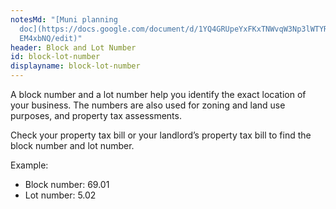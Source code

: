 ```yaml
---
notesMd: "[Muni planning
  doc](https://docs.google.com/document/d/1YQ4GRUpeYxFKxTNWvqW3Np3lWTYRnJoN_uPI\
  EM4xbNQ/edit)"
header: Block and Lot Number
id: block-lot-number
displayname: block-lot-number
---
```


A block number and a lot number help you identify the exact location of your business. The numbers are also used for zoning and land use purposes, and property tax assessments.

Check your property tax bill or your landlord’s property tax bill to find the block number and lot number.

Example:

- Block number: 69.01
- Lot number: 5.02
